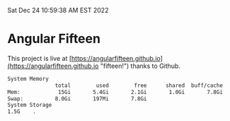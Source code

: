 Sat Dec 24 10:59:38 AM EST 2022

# Angular Fifteen


This project is live at [https://angularfifteen.github.io](https://angularfifteen.github.io "fifteen!") thanks to Github.

```bash
System Memory
               total        used        free      shared  buff/cache   available
Mem:            15Gi       5.4Gi       2.1Gi       1.0Gi       7.8Gi       8.5Gi
Swap:          8.0Gi       197Mi       7.8Gi
System Storage
1.5G	.
